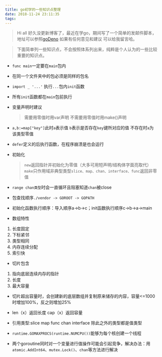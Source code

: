 ```yaml
---
title: go初学的一些知识点整理
date: 2018-11-24 23:11:35
tags:
---
```


> Hi all 好久没更新博客了，最近在学go，期间写了一个简单的发邮件脚本，地址可以参照[goDeno](https://github.com/JohnWang0930/sendEmail) 如果有任何意见和建议 可以给我留言哈。  

> 下面简单列一些知识点，不会按照体系列出来，纯粹是个人认为的一些比较重要的知识点。  

- `func main`一定要在`main`包内

- 在同一个文件夹中的包必须是同样的包名

- `import _ '...'` 执行`...`包内`init`函数

- 所有`init`函数都在`main`包前执行

- 变量声明时建议
    > 需要用零值时用var声明
    > 不需要用零值时用make()声明

- `a,b:=map["key"]`此时`a`表示值 `b`表示是否存在`key`键所对应的值 不存在时`a`为该类型零值

- `defer`定义的后执行函数，在程序崩溃是也会运行

- 初始化
    > `new`返回指针并初始化为零值（大多可用短声明/结构体字面亮取代）
    > `make`只作用域非典型类型`slice、map、chan、interface、func`返回非零值

- `range chan类型`时会一直循环且阻塞知道`chan`被close

- 包查找顺序`./vendor -> GOROOT -> GOPATH`

- 初始化函数执行顺序：导入顺序a->b->c；init函数执行顺序c->b->a->main

- 数组特性
1. 长度固定
2. 下标紧邻
3. 类型相同
4. 内存连续分配
5. 索引快

- 切片包含
1. 指向底层连续内存的指针
2. 长度
3. 最大容量

- 切片超出容量时，会创建新的底层数组并复制原来储存的内容，容量<=1000时增加100%，反之则增加25%

- len（x）返回长度 cap（x）返回容量

- 引用类型:slice map func chan interface 除此之外的类型都是值类型

- `runtime.GOMAXPROCS(runtime.NUMCPU())`能够为每个核创建一个线程

- 两个goroutine同时对一个变量进行值操作可能会引起竞争，解决办法：用`atomic.AddInt64`、`mutex.Lock()`、`chan`等方法进行解决

